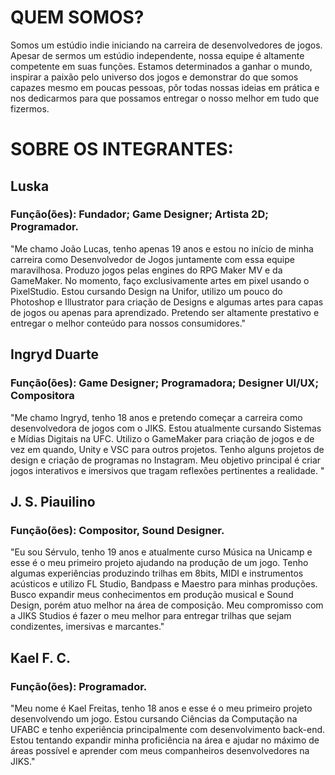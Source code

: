 # QUEM SOMOS?


Somos um estúdio indie iniciando na carreira de desenvolvedores de jogos. Apesar de sermos um estúdio independente, nossa equipe é altamente competente em suas funções. Estamos determinados a ganhar o mundo, inspirar a paixão pelo universo dos jogos e demonstrar do que somos capazes mesmo em poucas pessoas, pôr todas nossas ideias em prática e nos dedicarmos para que possamos entregar o nosso melhor em tudo que fizermos.


# SOBRE OS INTEGRANTES:



## Luska

### Função(ões): Fundador; Game Designer; Artista 2D; Programador.

"Me chamo João Lucas, tenho apenas 19 anos e estou no início de minha carreira como Desenvolvedor de Jogos juntamente com essa equipe maravilhosa. Produzo jogos pelas engines do RPG Maker MV e da GameMaker. No momento, faço exclusivamente artes em pixel usando o PixelStudio. Estou cursando Design na Unifor, utilizo um pouco do Photoshop e Illustrator para criação de Designs e algumas artes para capas de jogos ou apenas para aprendizado. Pretendo ser altamente prestativo e entregar o melhor conteúdo para nossos consumidores."





## Ingryd Duarte

### Função(ões): Game Designer; Programadora; Designer UI/UX; Compositora

"Me chamo Ingryd, tenho 18 anos e pretendo começar a carreira como desenvolvedora de jogos com o JIKS.  Estou atualmente cursando Sistemas e Mídias Digitais na UFC. Utilizo o GameMaker para criação de jogos e de vez em quando, Unity e VSC para outros projetos. Tenho alguns projetos de design e criação de programas no Instagram. Meu objetivo principal é criar jogos interativos e imersivos que tragam reflexões pertinentes a realidade. "





## J. S. Piauilino

### Função(ões): Compositor, Sound Designer.

"Eu sou Sérvulo, tenho 19 anos e atualmente curso Música na Unicamp e esse é o meu primeiro projeto ajudando na produção de um jogo. Tenho algumas experiências produzindo trilhas em 8bits, MIDI e instrumentos acústicos e utilizo FL Studio, Bandpass e Maestro para minhas produções. Busco expandir meus conhecimentos em produção musical e Sound Design, porém atuo melhor na área de composição. Meu compromisso com a JIKS Studios é fazer o meu melhor para entregar trilhas que sejam condizentes, imersivas e marcantes."





## Kael F. C.

### Função(ões): Programador.

"Meu nome é Kael Freitas, tenho 18 anos e esse é o meu primeiro projeto desenvolvendo um jogo. Estou cursando Ciências da Computação na UFABC e tenho experiência principalmente com desenvolvimento back-end. Estou tentando expandir minha proficiência na área e ajudar no máximo de áreas possível e aprender com meus companheiros desenvolvedores na JIKS."
